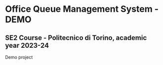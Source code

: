 # Office Queue Management System - DEMO
## SE2 Course - Politecnico di Torino, academic year 2023-24
Demo project
